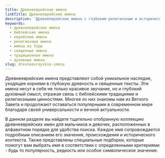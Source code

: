 ```yaml
---
title: Древнееврейские имена
linkTitle: Древнееврейские имена
description: 'Древнееврейские имена с глубоким религиозным и историческим значением. Библейские имена, их происхождение и символика для современных родителей.'
keywords:
  - древнееврейские имена
  - библейские имена
  - еврейские имена
  - религиозные имена
  - имена из Торы
  - священные имена
  - традиционные имена
  - духовные имена
slug: drevneevreyskie-imena
---
```


Древнееврейские имена представляют собой уникальное наследие, уходящее корнями в глубокую древность и священные тексты. Эти имена несут в себе не только красивое звучание, но и глубокий духовный смысл, отражая связь с библейскими традициями и религиозными ценностями. Многие из них знакомы нам из Ветхого Завета и продолжают оставаться популярными в современном мире благодаря своей универсальности и вечной актуальности.

В данном разделе вы найдете тщательно отобранную коллекцию древнееврейских имен для мальчиков и девочек, расположенных в алфавитном порядке для удобства поиска. Каждое имя сопровождается подробным описанием его значения, происхождения и исторического контекста. Также представлены специальные подборки, которые помогут вам выбрать имя в соответствии с определенными критериями - будь то популярность, редкость или особое символическое значение.
